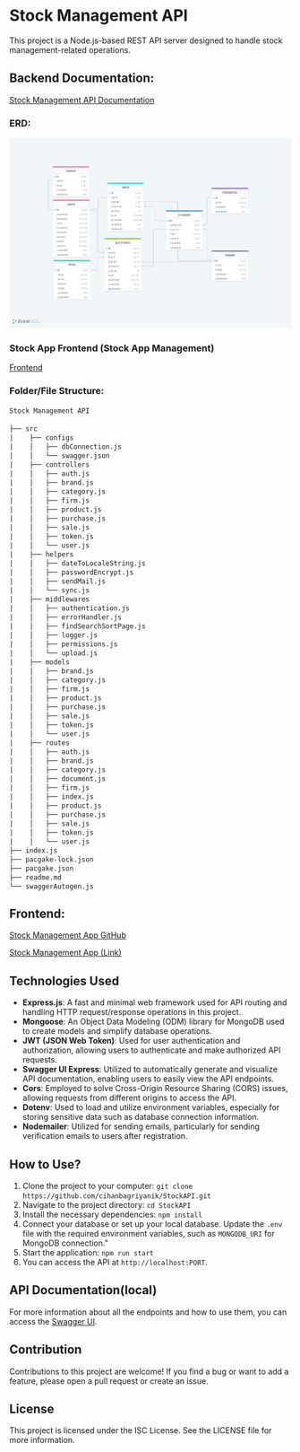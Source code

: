# Stock Management API

This project is a Node.js-based REST API server designed to handle stock management-related operations.

## Backend Documentation:

[Stock Management API Documentation](https://stockapi-5xmh.onrender.com/)

### ERD:

![ERD](./erdStockAPI.png)

### Stock App Frontend (Stock App Management)

[Frontend](#frontend)

### Folder/File Structure:

```
Stock Management API

├── src
|    ├── configs
|    │   ├── dbConnection.js
|    │   └── swagger.json
|    ├── controllers
|    │   ├── auth.js
|    │   ├── brand.js
|    │   ├── category.js
|    │   ├── firm.js
|    │   ├── product.js
|    │   ├── purchase.js
|    │   ├── sale.js
|    │   ├── token.js
|    │   └── user.js
|    ├── helpers
|    │   ├── dateToLocaleString.js
|    │   ├── passwordEncrypt.js
|    │   ├── sendMail.js
|    │   └── sync.js
|    ├── middlewares
|    │   ├── authentication.js
|    │   ├── errorHandler.js
|    │   ├── findSearchSortPage.js
|    │   ├── logger.js
|    │   ├── permissions.js
|    │   └── upload.js
|    ├── models
|    │   ├── brand.js
|    │   ├── category.js
|    │   ├── firm.js
|    │   ├── product.js
|    │   ├── purchase.js
|    │   ├── sale.js
|    │   ├── token.js
|    │   └── user.js
|    ├── routes
|    │   ├── auth.js
|    │   ├── brand.js
|    │   ├── category.js
|    │   ├── document.js
|    │   ├── firm.js
|    │   ├── index.js
|    │   ├── product.js
|    │   ├── purchase.js
|    │   ├── sale.js
|    │   ├── token.js
|    │   └── user.js
├── index.js
├── pacgake-lock.json
├── pacgake.json
├── readme.md
└── swaggerAutogen.js
```

## Frontend:

[Stock Management App GitHub](https://github.com/cihanbagriyanik/Stock_Management_App_react-redux-formik-yup?tab=readme-ov-file)

[Stock Management App (Link)](https://stock-management-app-cihan.vercel.app/)

## Technologies Used

- **Express.js**: A fast and minimal web framework used for API routing and handling HTTP request/response operations in this project.
- **Mongoose**: An Object Data Modeling (ODM) library for MongoDB used to create models and simplify database operations.
- **JWT (JSON Web Token)**: Used for user authentication and authorization, allowing users to authenticate and make authorized API requests.
- **Swagger UI Express**: Utilized to automatically generate and visualize API documentation, enabling users to easily view the API endpoints.
- **Cors**: Employed to solve Cross-Origin Resource Sharing (CORS) issues, allowing requests from different origins to access the API.
- **Dotenv**: Used to load and utilize environment variables, especially for storing sensitive data such as database connection information.
- **Nodemailer**: Utilized for sending emails, particularly for sending verification emails to users after registration.

## How to Use?

1. Clone the project to your computer: `git clone https://github.com/cihanbagriyanik/StockAPI.git`
2. Navigate to the project directory: `cd StockAPI`
3. Install the necessary dependencies: `npm install`
4. Connect your database or set up your local database. Update the `.env` file with the required environment variables, such as `MONGODB_URI` for MongoDB connection."
5. Start the application: `npm run start`
6. You can access the API at `http://localhost:PORT`.

## API Documentation(local)

For more information about all the endpoints and how to use them, you can access the [Swagger UI](https://stockapi-5xmh.onrender.com/documents/swagger/).

## Contribution

Contributions to this project are welcome! If you find a bug or want to add a feature, please open a pull request or create an issue.

## License

This project is licensed under the ISC License. See the LICENSE file for more information.
